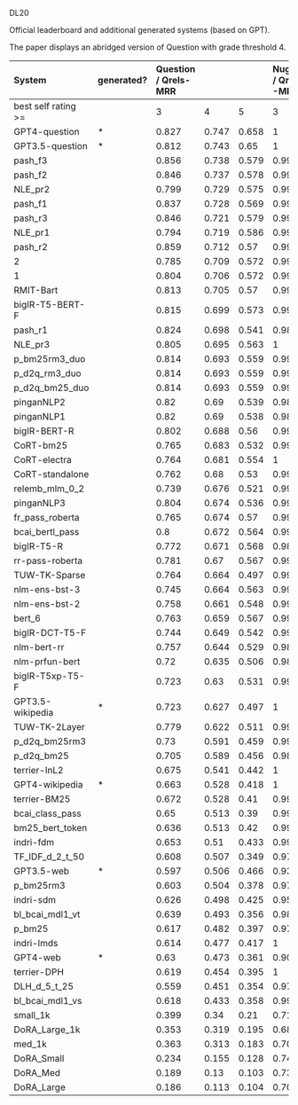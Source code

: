 DL20

Official leaderboard and additional generated systems (based on GPT).

The paper displays an abridged version of Question with grade threshold 4.


| System | generated? | Question / Qrels-MRR |  |  | Nugget / Qrels -MRR |  |  | Official rank |
| :-- | :-- | :-- | :-- | --- | :-- | :-- | --- | :-- |
| best self rating >= |  | 3 | 4 | 5 | 3 | 4 | 5 |  |
| GPT4-question | \* | 0.827 | 0.747 | 0.658 | 1 | 1 | 0.982 |  |
| GPT3.5-question | \* | 0.812 | 0.743 | 0.65 | 1 | 1 | 0.991 |  |
| pash\_f3 |  | 0.856 | 0.738 | 0.579 | 0.991 | 0.982 | 0.978 | 3 |
| pash\_f2 |  | 0.846 | 0.737 | 0.578 | 0.991 | 0.982 | 0.978 | 5 |
| NLE\_pr2 |  | 0.799 | 0.729 | 0.575 | 0.991 | 0.982 | 0.972 | 16 |
| pash\_f1 |  | 0.837 | 0.728 | 0.569 | 0.991 | 0.982 | 0.978 | 4 |
| pash\_r3 |  | 0.846 | 0.721 | 0.579 | 0.991 | 0.982 | 0.978 | 1 |
| NLE\_pr1 |  | 0.794 | 0.719 | 0.586 | 0.991 | 0.982 | 0.972 | 17 |
| pash\_r2 |  | 0.859 | 0.712 | 0.57 | 0.991 | 0.982 | 0.978 | 2 |
| 2 |  | 0.785 | 0.709 | 0.572 | 0.991 | 0.991 | 0.982 | 25 |
| 1 |  | 0.804 | 0.706 | 0.572 | 0.991 | 0.991 | 0.982 | 18 |
| RMIT-Bart |  | 0.813 | 0.705 | 0.57 | 0.991 | 0.976 | 0.964 | 10 |
| bigIR-T5-BERT-F |  | 0.815 | 0.699 | 0.573 | 0.991 | 0.991 | 0.982 | 26 |
| pash\_r1 |  | 0.824 | 0.698 | 0.541 | 0.982 | 0.96 | 0.948 | 11 |
| NLE\_pr3 |  | 0.805 | 0.695 | 0.563 | 1 | 0.991 | 0.982 | 12 |
| p\_bm25rm3\_duo |  | 0.814 | 0.693 | 0.559 | 0.991 | 0.978 | 0.966 | 8 |
| p\_d2q\_rm3\_duo |  | 0.814 | 0.693 | 0.559 | 0.991 | 0.978 | 0.966 | 7 |
| p\_d2q\_bm25\_duo |  | 0.814 | 0.693 | 0.559 | 0.991 | 0.978 | 0.966 | 6 |
| pinganNLP2 |  | 0.82 | 0.69 | 0.539 | 0.982 | 0.968 | 0.958 | 13 |
| pinganNLP1 |  | 0.82 | 0.69 | 0.538 | 0.982 | 0.968 | 0.958 | 15 |
| bigIR-BERT-R |  | 0.802 | 0.688 | 0.56 | 0.991 | 0.978 | 0.969 | 19 |
| CoRT-bm25 |  | 0.765 | 0.683 | 0.532 | 0.991 | 0.978 | 0.978 | 38 |
| CoRT-electra |  | 0.764 | 0.681 | 0.554 | 1 | 0.991 | 0.969 | 9 |
| CoRT-standalone |  | 0.762 | 0.68 | 0.53 | 0.991 | 0.978 | 0.978 | 39 |
| relemb\_mlm\_0\_2 |  | 0.739 | 0.676 | 0.521 | 0.991 | 0.991 | 0.982 | 31 |
| pinganNLP3 |  | 0.804 | 0.674 | 0.536 | 0.991 | 0.968 | 0.958 | 14 |
| fr\_pass\_roberta |  | 0.765 | 0.674 | 0.57 | 0.991 | 0.982 | 0.972 | 20 |
| bcai\_bertl\_pass |  | 0.8 | 0.672 | 0.564 | 0.991 | 0.991 | 0.982 | 23 |
| bigIR-T5-R |  | 0.772 | 0.671 | 0.568 | 0.982 | 0.972 | 0.96 | 24 |
| rr-pass-roberta |  | 0.781 | 0.67 | 0.567 | 0.991 | 0.972 | 0.963 | 22 |
| TUW-TK-Sparse |  | 0.764 | 0.664 | 0.497 | 0.991 | 0.982 | 0.972 | 33 |
| nlm-ens-bst-3 |  | 0.745 | 0.664 | 0.563 | 0.991 | 0.969 | 0.969 | 29 |
| nlm-ens-bst-2 |  | 0.758 | 0.661 | 0.548 | 0.991 | 0.96 | 0.96 | 28 |
| bert\_6 |  | 0.763 | 0.659 | 0.567 | 0.991 | 0.976 | 0.976 | 37 |
| bigIR-DCT-T5-F |  | 0.744 | 0.649 | 0.542 | 0.991 | 0.982 | 0.969 | 21 |
| nlm-bert-rr |  | 0.757 | 0.644 | 0.529 | 0.982 | 0.963 | 0.954 | 30 |
| nlm-prfun-bert |  | 0.72 | 0.635 | 0.506 | 0.982 | 0.958 | 0.958 | 32 |
| bigIR-T5xp-T5-F |  | 0.723 | 0.63 | 0.531 | 0.991 | 0.982 | 0.969 | 27 |
| GPT3.5-wikipedia | \* | 0.723 | 0.627 | 0.497 | 1 | 1 | 1 |  |
| TUW-TK-2Layer |  | 0.779 | 0.622 | 0.511 | 0.991 | 0.968 | 0.956 | 34 |
| p\_d2q\_bm25rm3 |  | 0.73 | 0.591 | 0.459 | 0.991 | 0.991 | 0.974 | 36 |
| p\_d2q\_bm25 |  | 0.705 | 0.589 | 0.456 | 0.982 | 0.958 | 0.949 | 35 |
| terrier-InL2 |  | 0.675 | 0.541 | 0.442 | 1 | 0.975 | 0.963 | 44 |
| GPT4-wikipedia | \* | 0.663 | 0.528 | 0.418 | 1 | 1 | 0.991 |  |
| terrier-BM25 |  | 0.672 | 0.528 | 0.41 | 0.991 | 0.977 | 0.965 | 45 |
| bcai\_class\_pass |  | 0.65 | 0.513 | 0.39 | 0.991 | 0.986 | 0.949 | 41 |
| bm25\_bert\_token |  | 0.636 | 0.513 | 0.42 | 0.991 | 0.985 | 0.976 | 51 |
| indri-fdm |  | 0.653 | 0.51 | 0.433 | 0.991 | 0.986 | 0.986 | 43 |
| TF\_IDF\_d\_2\_t\_50 |  | 0.608 | 0.507 | 0.349 | 0.975 | 0.958 | 0.914 | 53 |
| GPT3.5-web | \* | 0.597 | 0.506 | 0.466 | 0.932 | 0.932 | 0.932 |  |
| p\_bm25rm3 |  | 0.603 | 0.504 | 0.378 | 0.97 | 0.956 | 0.943 | 49 |
| indri-sdm |  | 0.626 | 0.498 | 0.425 | 0.955 | 0.951 | 0.951 | 48 |
| bl\_bcai\_mdl1\_vt |  | 0.639 | 0.493 | 0.356 | 0.982 | 0.966 | 0.957 | 40 |
| p\_bm25 |  | 0.617 | 0.482 | 0.397 | 0.972 | 0.965 | 0.961 | 50 |
| indri-lmds |  | 0.614 | 0.477 | 0.417 | 1 | 0.985 | 0.975 | 47 |
| GPT4-web | \* | 0.63 | 0.473 | 0.361 | 0.907 | 0.889 | 0.889 |  |
| terrier-DPH |  | 0.619 | 0.454 | 0.395 | 1 | 0.986 | 0.986 | 52 |
| DLH\_d\_5\_t\_25 |  | 0.559 | 0.451 | 0.354 | 0.971 | 0.956 | 0.944 | 46 |
| bl\_bcai\_mdl1\_vs |  | 0.618 | 0.433 | 0.358 | 0.991 | 0.986 | 0.958 | 42 |
| small\_1k |  | 0.399 | 0.34 | 0.21 | 0.714 | 0.699 | 0.681 | 54 |
| DoRA\_Large\_1k |  | 0.353 | 0.319 | 0.195 | 0.681 | 0.673 | 0.657 | 56 |
| med\_1k |  | 0.363 | 0.313 | 0.183 | 0.701 | 0.693 | 0.664 | 55 |
| DoRA\_Small |  | 0.234 | 0.155 | 0.128 | 0.743 | 0.678 | 0.664 | 57 |
| DoRA\_Med |  | 0.189 | 0.13 | 0.103 | 0.734 | 0.682 | 0.642 | 58 |
| DoRA\_Large |  | 0.186 | 0.113 | 0.104 | 0.707 | 0.666 | 0.628 | 59 |


